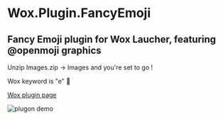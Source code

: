 # Wox.Plugin.FancyEmoji

## Fancy Emoji plugin for Wox Laucher, featuring @openmoji graphics

Unzip Images.zip -> Images and you're set to go !

Wox keyword is "e" 🤯

[Wox plugin page](http://www.wox.one/plugin/322)

![plugon demo](http://api.wox.one/media/plugin/FF2C31D6A47348FFB9ED4EB26F6794E2/WoxFancyEmoji-f3a57dfb-56c4-45b1-9555-d5486de10b32.gif)
